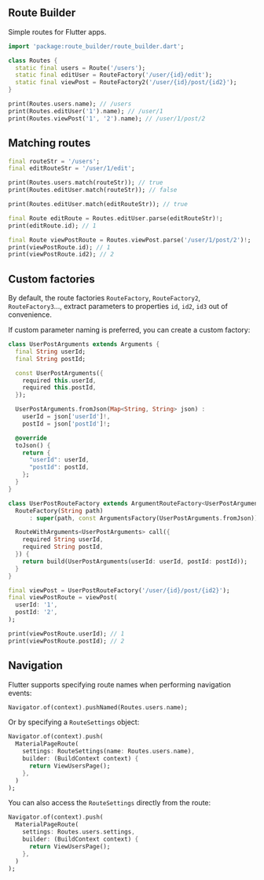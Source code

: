 ## Route Builder

Simple routes for Flutter apps.

```dart
import 'package:route_builder/route_builder.dart';

class Routes {
  static final users = Route('/users');
  static final editUser = RouteFactory('/user/{id}/edit');
  static final viewPost = RouteFactory2('/user/{id}/post/{id2}');
}

print(Routes.users.name); // /users
print(Routes.editUser('1').name); // /user/1
print(Routes.viewPost('1', '2').name); // /user/1/post/2
```

## Matching routes

```dart
final routeStr = '/users';
final editRouteStr = '/user/1/edit';

print(Routes.users.match(routeStr)); // true
print(Routes.editUser.match(routeStr)); // false

print(Routes.editUser.match(editRouteStr)); // true

final Route editRoute = Routes.editUser.parse(editRouteStr)!;
print(editRoute.id); // 1

final Route viewPostRoute = Routes.viewPost.parse('/user/1/post/2')!;
print(viewPostRoute.id); // 1
print(viewPostRoute.id2); // 2
```

## Custom factories

By default, the route factories `RouteFactory`, `RouteFactory2`, `RouteFactory3`..., extract parameters
to properties `id`, `id2`, `id3` out of convenience.

If custom parameter naming is preferred, you can create a custom factory:

```dart
class UserPostArguments extends Arguments {
  final String userId;
  final String postId;

  const UserPostArguments({
    required this.userId,
    required this.postId,
  });

  UserPostArguments.fromJson(Map<String, String> json) :
    userId = json['userId']!,
    postId = json['postId']!;

  @override
  toJson() {
    return {
      "userId": userId,
      "postId": postId,
    };
  }
}

class UserPostRouteFactory extends ArgumentRouteFactory<UserPostArguments> {
  RouteFactory(String path)
      : super(path, const ArgumentsFactory(UserPostArguments.fromJson));

  RouteWithArguments<UserPostArguments> call({
    required String userId,
    required String postId,
  }) {
    return build(UserPostArguments(userId: userId, postId: postId));
  }
}

final viewPost = UserPostRouteFactory('/user/{id}/post/{id2}');
final viewPostRoute = viewPost(
  userId: '1',
  postId: '2',
);

print(viewPostRoute.userId); // 1
print(viewPostRoute.postId); // 2
```

## Navigation

Flutter supports specifying route names when performing navigation events:

```dart
Navigator.of(context).pushNamed(Routes.users.name);
```

Or by specifying a `RouteSettings` object:

```dart
Navigator.of(context).push(
  MaterialPageRoute(
    settings: RouteSettings(name: Routes.users.name),
    builder: (BuildContext context) {
      return ViewUsersPage();
    },
  )
);
```

You can also access the `RouteSettings` directly from the route:


```dart
Navigator.of(context).push(
  MaterialPageRoute(
    settings: Routes.users.settings,
    builder: (BuildContext context) {
      return ViewUsersPage();
    },
  )
);
```